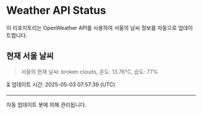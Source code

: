 
# Weather API Status

이 리포지토리는 OpenWeather API를 사용하여 서울의 날씨 정보를 자동으로 업데이트합니다.

## 현재 서울 날씨
> 서울의 현재 날씨: broken clouds, 온도: 13.76°C, 습도: 77%

⏳ 업데이트 시간: 2025-05-03 07:57:39 (UTC)

---
자동 업데이트 봇에 의해 관리됩니다.
